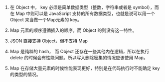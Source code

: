 1. 在 Object 中， key 必须是简单数据类型（整数，字符串或者是 symbol），而在 Map 中则可以是 JavaScript 支持的所有数据类型，也就是说可以用一个 Object 来当做一个Map元素的 key。

2. Map 元素的顺序遵循插入的顺序，而 Object 的则没有这一特性。

3. JSON 直接支持 Object，但不支持 Map

4. Map 是纯粹的 hash， 而 Object 还存在一些其他内在逻辑，所以在执行 delete 的时候会有性能问题。所以写入删除密集的情况应该使用 Map。

5. Map 在存储大量元素的时候性能表现更好，特别是在代码执行时不能确定 key 的类型的情况。